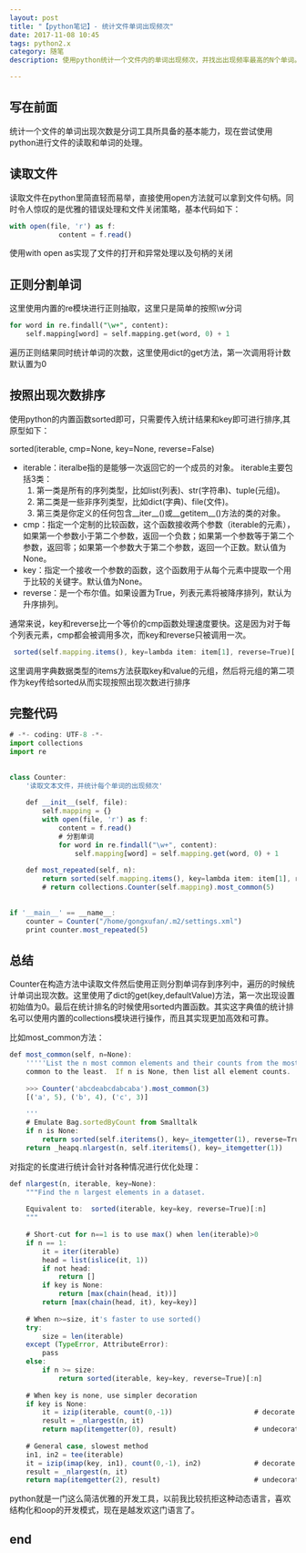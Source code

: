 ```yaml
---
layout: post
title: "【python笔记】- 统计文件单词出现频次"
date: 2017-11-08 10:45
tags: python2.x
category: 随笔
description: 使用python统计一个文件内的单词出现频次，并找出出现频率最高的N个单词。

---
```

## 写在前面

统计一个文件的单词出现次数是分词工具所具备的基本能力，现在尝试使用python进行文件的读取和单词的处理。

## 读取文件

读取文件在python里简直轻而易举，直接使用open方法就可以拿到文件句柄。同时令人惊叹的是优雅的错误处理和文件关闭策略，基本代码如下：
```javascript
with open(file, 'r') as f:  
            content = f.read()  
```
使用with open as实现了文件的打开和异常处理以及句柄的关闭
## 正则分割单词

这里使用内置的re模块进行正则抽取，这里只是简单的按照\w分词

```sql
for word in re.findall("\w+", content):
    self.mapping[word] = self.mapping.get(word, 0) + 1  
```
遍历正则结果同时统计单词的次数，这里使用dict的get方法，第一次调用将计数默认置为0

## 按照出现次数排序

使用python的内置函数sorted即可，只需要传入统计结果和key即可进行排序,其原型如下：

sorted(iterable, cmp=None, key=None, reverse=False)

- iterable：iteralbe指的是能够一次返回它的一个成员的对象。
iterable主要包括3类：
    1. 第一类是所有的序列类型，比如list(列表)、str(字符串)、tuple(元组)。 
    2. 第二类是一些非序列类型，比如dict(字典)、file(文件)。
    3. 第三类是你定义的任何包含__iter__()或__getitem__()方法的类的对象。
- cmp：指定一个定制的比较函数，这个函数接收两个参数（iterable的元素），如果第一个参数小于第二个参数，返回一个负数；如果第一个参数等于第二个参数，返回零；如果第一个参数大于第二个参数，返回一个正数。默认值为None。
- key：指定一个接收一个参数的函数，这个函数用于从每个元素中提取一个用于比较的关键字。默认值为None。
- reverse：是一个布尔值。如果设置为True，列表元素将被降序排列，默认为升序排列。

通常来说，key和reverse比一个等价的cmp函数处理速度要快。这是因为对于每个列表元素，cmp都会被调用多次，而key和reverse只被调用一次。

```javascript
 sorted(self.mapping.items(), key=lambda item: item[1], reverse=True)[:n] 
```

这里调用字典数据类型的items方法获取key和value的元组，然后将元组的第二项作为key传给sorted从而实现按照出现次数进行排序

## 完整代码

```javascript
# -*- coding: UTF-8 -*-  
import collections  
import re  
  
  
class Counter:  
    '读取文本文件，并统计每个单词的出现频次'  
  
    def __init__(self, file):  
        self.mapping = {}  
        with open(file, 'r') as f:  
            content = f.read()  
            # 分割单词  
            for word in re.findall("\w+", content):  
                self.mapping[word] = self.mapping.get(word, 0) + 1  
  
    def most_repeated(self, n):  
        return sorted(self.mapping.items(), key=lambda item: item[1], reverse=True)[:n]  
        # return collections.Counter(self.mapping).most_common(5)  
  
  
if '__main__' == __name__:  
    counter = Counter("/home/gongxufan/.m2/settings.xml")  
    print counter.most_repeated(5)  
```

## 总结

Counter在构造方法中读取文件然后使用正则分割单词存到序列中，遍历的时候统计单词出现次数。这里使用了dict的get(key,defaultValue)方法，第一次出现设置初始值为0。最后在统计排名的时候使用sorted内置函数。其实这字典值的统计排名可以使用内置的collections模块进行操作，而且其实现更加高效和可靠。

比如most_common方法：
```javascript
def most_common(self, n=None):  
    '''''List the n most common elements and their counts from the most 
    common to the least.  If n is None, then list all element counts. 
 
    >>> Counter('abcdeabcdabcaba').most_common(3) 
    [('a', 5), ('b', 4), ('c', 3)] 
 
    '''  
    # Emulate Bag.sortedByCount from Smalltalk  
    if n is None:  
        return sorted(self.iteritems(), key=_itemgetter(1), reverse=True)  
    return _heapq.nlargest(n, self.iteritems(), key=_itemgetter(1)) 
```

对指定的长度进行统计会针对各种情况进行优化处理：

```javascript
def nlargest(n, iterable, key=None):  
    """Find the n largest elements in a dataset. 
 
    Equivalent to:  sorted(iterable, key=key, reverse=True)[:n] 
    """  
  
    # Short-cut for n==1 is to use max() when len(iterable)>0  
    if n == 1:  
        it = iter(iterable)  
        head = list(islice(it, 1))  
        if not head:  
            return []  
        if key is None:  
            return [max(chain(head, it))]  
        return [max(chain(head, it), key=key)]  
  
    # When n>=size, it's faster to use sorted()  
    try:  
        size = len(iterable)  
    except (TypeError, AttributeError):  
        pass  
    else:  
        if n >= size:  
            return sorted(iterable, key=key, reverse=True)[:n]  
  
    # When key is none, use simpler decoration  
    if key is None:  
        it = izip(iterable, count(0,-1))                    # decorate  
        result = _nlargest(n, it)  
        return map(itemgetter(0), result)                   # undecorate  
  
    # General case, slowest method  
    in1, in2 = tee(iterable)  
    it = izip(imap(key, in1), count(0,-1), in2)             # decorate  
    result = _nlargest(n, it)  
    return map(itemgetter(2), result)                       # undecorate  
```

python就是一门这么简洁优雅的开发工具，以前我比较抗拒这种动态语言，喜欢结构化和oop的开发模式，现在是越发欢这门语言了。

## end